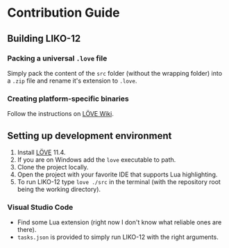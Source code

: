 
# Contribution Guide

## Building LIKO-12

### Packing a universal `.love` file

Simply pack the content of the `src` folder (without the wrapping folder) into a `.zip` file and rename it's extension to `.love`.

### Creating platform-specific binaries

Follow the instructions on [LÖVE Wiki](https://love2d.org/wiki/Game_Distribution).

## Setting up development environment

1. Install [LÖVE](https://love2d.org/wiki/Getting_Started) 11.4.
2. If you are on Windows add the `love` executable to path.
3. Clone the project locally.
4. Open the project with your favorite IDE that supports Lua highlighting.
5. To run LIKO-12 type `love ./src` in the terminal (with the repository root being the working directory).

### Visual Studio Code

- Find some Lua extension (right now I don't know what reliable ones are there).
- `tasks.json` is provided to simply run LIKO-12 with the right arguments.
